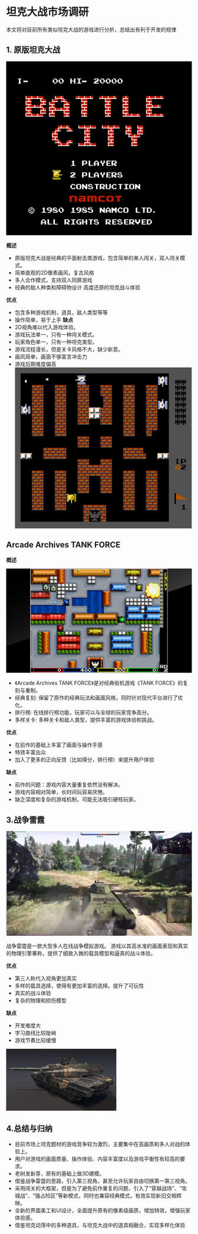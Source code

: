 
# 坦克大战市场调研

本文将对目前所有类似坦克大战的游戏进行分析，总结出有利于开发的规律


## 1. 原版坦克大战 

![坦克大战菜单](./../设计方案/图片资源/坦克大战菜单.png)


**概述**

- 原版坦克大战是经典的平面射击类游戏，包含简单的单人闯关，双人闯关模式。
- 简单直观的2D像素画风，复古风格
- 多人合作模式，支持双人同屏游戏
- 经典的敌人种类和障碍物设计 高度还原的坦克战斗体验

**优点**
- 包含多种游戏机制，道具，敌人类型等等
- 操作简单，易于上手
**缺点**
- 2D视角难以代入游戏体验。
- 游戏玩法单一，只有一种闯关模式。
- 玩家角色单一，只有一种坦克类型。
- 游戏流程漫长，但是关卡风格不大，缺少新意。
- 画风简单，画面不够富含冲击力
- 游戏后期难度偏高
![游戏界面](./../设计方案/图片资源/游戏界面.png)

## Arcade Archives TANK FORCE

**概述**

![tankforce](./../设计方案/图片资源/tankforce.png)

- 《Arcade Archives TANK FORCE》是对经典街机游戏《TANK FORCE》的复刻与重制。
- 经典复刻: 保留了原作的经典玩法和画面风格，同时针对现代平台进行了优化。
- 排行榜: 在线排行榜功能，玩家可以与全球的玩家竞争高分。
- 多样关卡: 多种关卡和敌人类型，提供丰富的游戏体验和挑战。

**优点**
- 在前作的基础上丰富了画面与操作手感
- 特效丰富出众
- 加入了更多的正向反馈（比如得分，排行榜）来提升用户体验

**缺点**
- 前作的问题：游戏内容大量重复依然没有解决。
- 游戏内容相对简单，长时间玩容易厌倦。
- 缺乏深度和复杂的游戏机制，可能无法吸引硬核玩家。

## 3.战争雷霆

![战争雷霆](./../设计方案/图片资源/战争雷霆.png)

战争雷霆是一款大型多人在线战争模拟游戏。
游戏以其高水准的画面表现和真实的物理引擎著称，提供了细致入微的载具模型和逼真的战斗体验。

**优点**

- 第三人称代入视角更加真实
- 多样的载具选择，使得有更加丰富的选择。提升了可玩性
- 真实的战斗体验
- 复杂的物理和损伤模型

**缺点**
- 开发难度大
- 学习曲线比较陡峭
- 游戏节奏比较缓慢

![战争雷霆_游戏内容](./../设计方案/图片资源/战争雷霆_游戏内容.png)

## 4.总结与归纳
- 目前市场上坦克题材的游戏竞争较为激烈，主要集中在高画质和多人对战的体验上。
- 用户对游戏的画面质量、操作体验、内容丰富度以及游戏平衡性有较高的要求。
- 老树发新芽，原有的基础上做3D建模。
- 借鉴战争雷霆的思路，引入第三视角，甚至允许玩家自由切换第一第三视角。
- 采用闯关的大框架，但是为了避免前作重复的问题，引入了“穿越战场”、“攻城战”、“强占险区”等新模式，同时也兼容经典模式，有效实现新旧交相辉映。
- 全新的界面美工和UI设计，全面提升原有的像素级画质，增加特效，增强玩家体验感。
- 借鉴坦克动荡中的多种道具，与坦克大战中的道具相融合，实现多样化体验